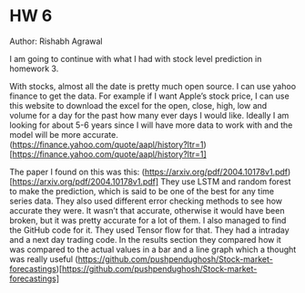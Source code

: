 # HW 6
Author: Rishabh Agrawal

I am going to continue with what I had with stock level prediction in homework 3. 

With stocks, almost all the date is pretty much open source. I can use yahoo finance to get the data.
For example if I want Apple’s stock price, I can use this website to download the excel for the open, close, high, low and volume for a day for the past how many ever days I would like. Ideally I am looking for about 5-6 years since I will have more data to work with and the model will be more accurate. (https://finance.yahoo.com/quote/aapl/history?ltr=1)[https://finance.yahoo.com/quote/aapl/history?ltr=1]


The paper I found on this was this: (https://arxiv.org/pdf/2004.10178v1.pdf)[https://arxiv.org/pdf/2004.10178v1.pdf]
They use LSTM and random forest to make the prediction, which is said to be one of the best for any time series data. They also used different error checking methods to see how accurate they were. It wasn’t that accurate, otherwise it would have been broken, but it was pretty accurate for a lot of them. I also managed to find the GitHub code for it. They used Tensor flow for that. They had a intraday and a next day trading code. In the results section they compared how it was compared to the actual values in a bar and a line graph which a thought was really useful (https://github.com/pushpendughosh/Stock-market-forecastings)[https://github.com/pushpendughosh/Stock-market-forecastings]
